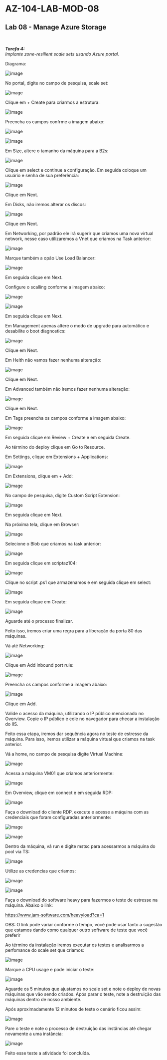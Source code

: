 # AZ-104-LAB-MOD-08

 <h2>Lab 08 - Manage Azure Storage</h2> <br>

 ***Tarefa 4:***  
    *Implante zone-resilient scale sets usando Azure portal.*

Diagrama: 

![image](https://user-images.githubusercontent.com/107069287/196254572-00d0e9a7-d0cf-4d7c-90f0-fc9d08bd2833.png)

No portal, digite no campo de pesquisa, scale set: 

![image](https://user-images.githubusercontent.com/107069287/196255429-120f0e3a-b32a-41e2-a933-c0a8609eaa39.png)

Clique em + Create para criarmos a estrutura: 

![image](https://user-images.githubusercontent.com/107069287/196452755-bc3638eb-5315-40ed-8fe3-4d9e18eb1198.png)

Preencha os campos confrme a imagem abaixo: 

![image](https://user-images.githubusercontent.com/107069287/196454037-fe701c29-fed1-42ac-8717-00272a22184e.png)

![image](https://user-images.githubusercontent.com/107069287/196454240-734b40c8-03df-4fec-b6b0-d32bee7064b0.png)

Em Size, altere o tamanho da máquina para a B2s: 

![image](https://user-images.githubusercontent.com/107069287/196454771-2ab460b1-3327-42e4-adc8-0a737682d792.png)

Clique em select e continue a configuração. Em seguida coloque um usuário e senha de sua preferência: 

![image](https://user-images.githubusercontent.com/107069287/196455021-01e7fe4b-6a6e-48dc-9045-96b25c7b6e2b.png)

Clique em Next. 

Em Disks, não iremos alterar os discos: 

![image](https://user-images.githubusercontent.com/107069287/196455599-e27b00db-18bf-49bd-a7e2-94725f155173.png)

Clique em Next. 

Em Networking, por padrão ele irá sugerir que criamos uma nova virtual network, nesse caso utilizaremos a Vnet que criamos na Task anterior: 

![image](https://user-images.githubusercontent.com/107069287/196456593-9139ee08-39d7-4d29-803e-9216b82708c0.png)

Marque também a opão Use Load Balancer: 

![image](https://user-images.githubusercontent.com/107069287/196456732-d6379879-c335-4b6e-ba0f-33d109032906.png)

Em seguida clique em Next. 

Configure o scalling conforme a imagem abaixo: 

![image](https://user-images.githubusercontent.com/107069287/196457600-2d9824dd-bc43-4533-8ec1-b8218a86dcc5.png)

![image](https://user-images.githubusercontent.com/107069287/196457879-19f46f4f-6a47-4507-b862-13fdf32c4d92.png)

Em seguida clique em Next. 

Em Management apenas altere o modo de upgrade para automático e desabilite o boot diagnostics: 

![image](https://user-images.githubusercontent.com/107069287/196458826-ceb4a510-c22a-41cc-89e8-5d6c633a9a30.png)

Clique em Next. 

Em Helth não vamos fazer nenhuma alteração: 

![image](https://user-images.githubusercontent.com/107069287/196459253-fb2be39b-5f76-45f7-90bf-2e6872f91a9a.png)

Clique em Next. 

Em Advanced também não iremos fazer nenhuma alteração: 

![image](https://user-images.githubusercontent.com/107069287/196459655-57469dec-6aa2-4f1d-bbe5-64cd4dc2b457.png)

Clique em Next. 

Em Tags preencha os campos conforme a imagem abaixo: 

![image](https://user-images.githubusercontent.com/107069287/196459817-773c6e58-764d-4a0d-afa3-6516218a0e84.png)

Em seguida clique em Review + Create e em seguida Create. 

Ao término do deploy clique em Go to Resource. 

Em Settings, clique em Extensions + Applications: 

![image](https://user-images.githubusercontent.com/107069287/196461720-29b03530-9d1a-4848-a843-2a3d670bd92c.png)

Em Extensions, clique em + Add: 

![image](https://user-images.githubusercontent.com/107069287/196461840-abf0e06c-ea05-4c69-a38c-0340612465fb.png)

No campo de pesquisa, digite Custom Script Extension: 

![image](https://user-images.githubusercontent.com/107069287/196462615-0c678322-d925-4326-8b7e-812ca22eb0dc.png)

Em seguida clique em Next. 

Na próxima tela, clique em Browser: 

![image](https://user-images.githubusercontent.com/107069287/196462914-6a1a1957-7a63-4989-83a7-9d5ede5ab6c0.png)

Selecione o Blob que criamos na task anterior: 

![image](https://user-images.githubusercontent.com/107069287/196463149-d18bd373-9dd7-4746-adda-83b81de3be90.png)

Em seguida clique em scriptaz104: 

![image](https://user-images.githubusercontent.com/107069287/196463420-960be511-3eae-4f05-9a20-0c509699f956.png)

Clique no script .ps1 que armazenamos e em seguida clique em select: 

![image](https://user-images.githubusercontent.com/107069287/196463724-7a403220-e4df-43df-bcd4-d24e6e1ff9e7.png)

Em seguida clique em Create: 

![image](https://user-images.githubusercontent.com/107069287/196463966-6fcb1dce-a08a-402c-967c-110d2381f8f8.png)

Aguarde até o processo finalizar. 

Feito isso, iremos criar uma regra para a liberação da porta 80 das máquinas. 

Vá até Networking: 

![image](https://user-images.githubusercontent.com/107069287/196487235-00f685b9-5d28-4d0b-99a2-490c5ba14cc9.png)

Clique em Add inbound port rule: 

![image](https://user-images.githubusercontent.com/107069287/196487385-b7e61965-25f5-4e0e-82b7-d0e803e2d779.png)

Preencha os campos conforme a imagem abaixo: 

![image](https://user-images.githubusercontent.com/107069287/196487633-01ff278e-8b36-4697-b06a-e440ef12ea40.png)

Clique em Add. 

Valide o acesso da máquina, utilizando o IP público mencionado no Overview. Copie o IP público e cole no navegador para checar a instalação do IIS. 

Feito essa etapa, iremos dar sequência agora no teste de estresse da máquina. Para isso, iremos utilizar a máquina virtual que criamos na task anterior. 

Vá a home, no campo de pesquisa digite Virtual Machine: 

![image](https://user-images.githubusercontent.com/107069287/196490039-11dbf7ce-99c5-4c40-9f12-77a451db022b.png)

Acessa a máquina VM01 que criamos anteriormente: 

![image](https://user-images.githubusercontent.com/107069287/196490102-1af1c465-9658-4839-8497-6da3d79f5bcb.png)

Em Overview, clique em connect e em seguida RDP: 

![image](https://user-images.githubusercontent.com/107069287/196490250-e6305441-3d1b-433d-8bf8-ce01aa0cfd54.png)

Faça o download do cliente RDP, execute e acesse a máquina com as credenciais que foram configuradas anteriormente: 

![image](https://user-images.githubusercontent.com/107069287/196490874-88c97041-082c-48e4-bf90-625eec6e487a.png)

![image](https://user-images.githubusercontent.com/107069287/196491087-0d5af035-8d72-4f37-ad1f-4d70c232a4c2.png)

Dentro da máquina, vá run e digite mstsc para acessarmos a máquina do pool via TS: 

![image](https://user-images.githubusercontent.com/107069287/196492304-3df7e953-1e28-45ed-91e9-569ad179203d.png)

Utilize as credencias que criamos: 

![image](https://user-images.githubusercontent.com/107069287/196492700-1d87a155-52af-4b59-8127-eaefb401e961.png)

![image](https://user-images.githubusercontent.com/107069287/196493251-1cbd8315-7b56-4777-913b-62705f92639d.png)

Faça o download do software heavy para fazermos o teste de estresse na máquina. Abaixo o link:

https://www.jam-software.com/heavyload?ca=1

OBS: O link pode variar conforme o tempo, você pode usar tanto a sugestão que estamos dando como qualquer outro software de teste que você preferir

Ao término da instalação iremos executar os testes e analisarmos a perfomance do scale set que criamos: 

![image](https://user-images.githubusercontent.com/107069287/196495539-4a00209b-c656-468f-92f7-d0494ee37f9a.png)

Marque a CPU usage e pode iniciar o teste: 

![image](https://user-images.githubusercontent.com/107069287/196496433-1bc6130b-066a-4cfd-9f0f-e50b09dbfb68.png)

Aguarde os 5 minutos que ajustamos no scale set e note o deploy de novas máquinas que vão sendo criados. Após parar o teste, note a destruição das máquinas dentro de nosso ambiente. 

Após aproximadamente 12 minutos de teste o cenário ficou assim: 

![image](https://user-images.githubusercontent.com/107069287/196499273-a87041ac-5070-439a-8e45-09baba9a924c.png)

Pare o teste e note o processo de destruição das instâncias até chegar novamente a uma instância: 

![image](https://user-images.githubusercontent.com/107069287/196500963-9cc04591-498e-4fe0-8441-b42307f5ef94.png)

Feito esse teste a atividade foi concluída. 